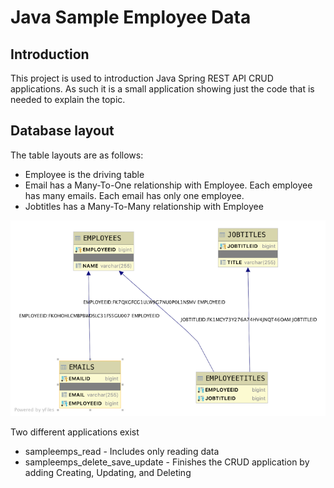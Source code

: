 # Java Sample Employee Data

## Introduction

This project is used to introduction Java Spring REST API CRUD applications. As such it is a small application showing just the code that is needed to explain the topic.

## Database layout

The table layouts are as follows:

- Employee is the driving table
- Email has a Many-To-One relationship with Employee. Each employee has many emails. Each email has only one employee.
- Jobtitles has a Many-To-Many relationship with Employee

![Image of Database Layout](sampleemps-db.png)

Two different applications exist

- sampleemps_read - Includes only reading data
- sampleemps_delete_save_update - Finishes the CRUD application by adding Creating, Updating, and Deleting
